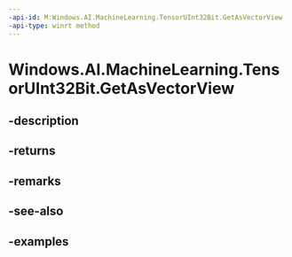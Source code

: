 ```yaml
---
-api-id: M:Windows.AI.MachineLearning.TensorUInt32Bit.GetAsVectorView
-api-type: winrt method
---
```


<!-- Method syntax.
public IVectorView<uint> TensorUInt32Bit.GetAsVectorView()
-->

# Windows.AI.MachineLearning.TensorUInt32Bit.GetAsVectorView

## -description

## -returns

## -remarks

## -see-also

## -examples

